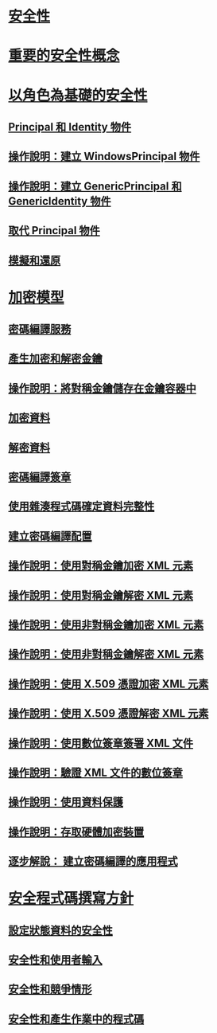 # [安全性](index.md)
# [重要的安全性概念](key-security-concepts.md)
# [以角色為基礎的安全性](role-based-security.md)
## [Principal 和 Identity 物件](principal-and-identity-objects.md)
## [操作說明：建立 WindowsPrincipal 物件](how-to-create-a-windowsprincipal-object.md)
## [操作說明：建立 GenericPrincipal 和 GenericIdentity 物件](how-to-create-genericprincipal-and-genericidentity-objects.md)
## [取代 Principal 物件](replacing-a-principal-object.md)
## [模擬和還原](impersonating-and-reverting.md)
# [加密模型](cryptography-model.md)
## [密碼編譯服務](cryptographic-services.md)
## [產生加密和解密金鑰](generating-keys-for-encryption-and-decryption.md)
## [操作說明：將對稱金鑰儲存在金鑰容器中](how-to-store-asymmetric-keys-in-a-key-container.md)
## [加密資料](encrypting-data.md)
## [解密資料](decrypting-data.md)
## [密碼編譯簽章](cryptographic-signatures.md)
## [使用雜湊程式碼確定資料完整性](ensuring-data-integrity-with-hash-codes.md)
## [建立密碼編譯配置](creating-a-cryptographic-scheme.md)
## [操作說明：使用對稱金鑰加密 XML 元素](how-to-encrypt-xml-elements-with-symmetric-keys.md)
## [操作說明：使用對稱金鑰解密 XML 元素](how-to-decrypt-xml-elements-with-symmetric-keys.md)
## [操作說明：使用非對稱金鑰加密 XML 元素](how-to-encrypt-xml-elements-with-asymmetric-keys.md)
## [操作說明：使用非對稱金鑰解密 XML 元素](how-to-decrypt-xml-elements-with-asymmetric-keys.md)
## [操作說明：使用 X.509 憑證加密 XML 元素](how-to-encrypt-xml-elements-with-x-509-certificates.md)
## [操作說明：使用 X.509 憑證解密 XML 元素](how-to-decrypt-xml-elements-with-x-509-certificates.md)
## [操作說明：使用數位簽章簽署 XML 文件](how-to-sign-xml-documents-with-digital-signatures.md)
## [操作說明：驗證 XML 文件的數位簽章](how-to-verify-the-digital-signatures-of-xml-documents.md)
## [操作說明：使用資料保護](how-to-use-data-protection.md)
## [操作說明：存取硬體加密裝置](how-to-access-hardware-encryption-devices.md)
## [逐步解說： 建立密碼編譯的應用程式](walkthrough-creating-a-cryptographic-application.md)
# [安全程式碼撰寫方針](secure-coding-guidelines.md)
## [設定狀態資料的安全性](securing-state-data.md)
## [安全性和使用者輸入](security-and-user-input.md)
## [安全性和競爭情形](security-and-race-conditions.md)
## [安全性和產生作業中的程式碼](security-and-on-the-fly-code-generation.md)

